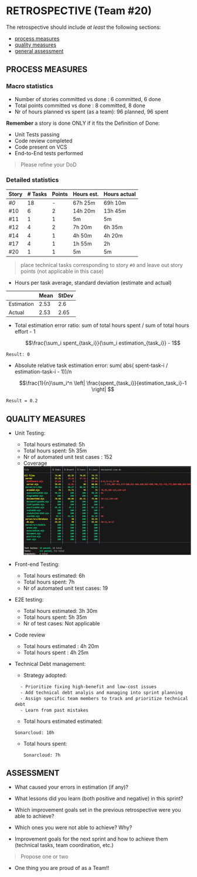 RETROSPECTIVE (Team #20)
=====================================

The retrospective should include _at least_ the following
sections:

- [process measures](#process-measures)
- [quality measures](#quality-measures)
- [general assessment](#assessment)

## PROCESS MEASURES 

### Macro statistics

- Number of stories committed vs done : 6 committed, 6 done
- Total points committed vs done : 8 committed, 8 done
- Nr of hours planned vs spent (as a team): 96 planned, 96 spent

**Remember**  a story is done ONLY if it fits the Definition of Done:
 
- Unit Tests passing
- Code review completed
- Code present on VCS
- End-to-End tests performed

> Please refine your DoD 

### Detailed statistics

| Story  | # Tasks | Points | Hours est. | Hours actual |
|--------|---------|--------|------------|--------------|
| _#0_   |   18    |    -   |  67h 25m   |  69h 10m     |
| #10    |    6    |    2   |   14h 20m  |  13h 45m     |
| #11    |    1    |    1   |        5m  |       5m     |
| #12    |    4    |    2   |    7h 20m  |    6h 35m    |
| #14    |    4    |    1   |    4h 50m  |    4h 20m    |
| #17    |    4    |    1   |    1h 55m  |    2h        |
| #20    |    1    |    1   |        5m  |       5m     |





   

> place technical tasks corresponding to story `#0` and leave out story points (not applicable in this case)

- Hours per task average, standard deviation (estimate and actual)

|            | Mean | StDev |
|------------|------|-------|
| Estimation |  2.53| 2.6   | 
| Actual     |  2.53| 2.65  |

- Total estimation error ratio: sum of total hours spent / sum of total hours effort - 1

    $$\frac{\sum_i spent_{task_i}}{\sum_i estimation_{task_i}} - 1$$
>
    Result: 0
    
- Absolute relative task estimation error: sum( abs( spent-task-i / estimation-task-i - 1))/n

    $$\frac{1}{n}\sum_i^n \left| \frac{spent_{task_i}}{estimation_task_i}-1 \right| $$

>
    Result = 0.2

  
## QUALITY MEASURES 

- Unit Testing:
  - Total hours estimated: 5h
  - Total hours spent: 5h 35m
  - Nr of automated unit test cases : 152
  - Coverage
   ![Alt text](./immagini/testCoverage.png)


- Front-end Testing:
  - Total hours estimated: 6h
  - Total hours spent: 7h
  - Nr of automated unit test cases: 19


- E2E testing:
  - Total hours estimated: 3h 30m
  - Total hours spent: 5h 35m
  - Nr of test cases: Not applicable


- Code review 
  - Total hours estimated : 4h 20m
  - Total hours spent : 4h 25m


- Technical Debt management:
  - Strategy adopted:  
  > 
        - Prioritize fixing high-benefit and low-cost issues
        - Add technical debt analyis and managing into sprint planning
        - Assign specific team members to track and prioritize technical debt
        - Learn from past mistakes

  - Total hours estimated estimated:
  >
      Sonarcloud: 10h 
  - Total hours spent: 
    > 
        Sonarcloud: 7h 
  


## ASSESSMENT

- What caused your errors in estimation (if any)?

- What lessons did you learn (both positive and negative) in this sprint?

- Which improvement goals set in the previous retrospective were you able to achieve? 
  
- Which ones you were not able to achieve? Why?

- Improvement goals for the next sprint and how to achieve them (technical tasks, team coordination, etc.)

> Propose one or two

- One thing you are proud of as a Team!!